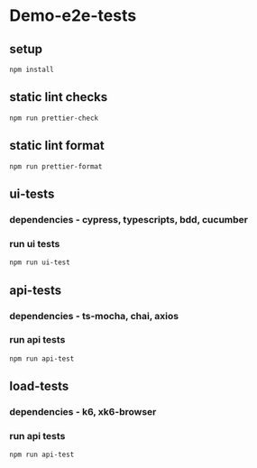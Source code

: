 # Demo-e2e-tests

## setup
```shell
npm install
```

## static lint checks
```shell
npm run prettier-check
```

## static lint format
```shell
npm run prettier-format
```

## ui-tests 
### dependencies - cypress, typescripts, bdd, cucumber

### run ui tests
```shell
npm run ui-test
```


## api-tests 
### dependencies -  ts-mocha, chai, axios

### run api tests
```shell
npm run api-test
```

## load-tests
### dependencies -  k6, xk6-browser

### run api tests
```shell
npm run api-test
```